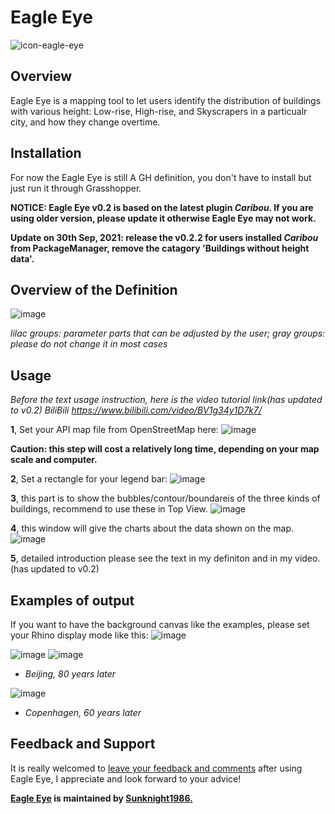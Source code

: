 # Eagle Eye
![icon-eagle-eye](https://user-images.githubusercontent.com/88772212/130043618-0f3d9ee4-57ff-43b3-9ee6-c0e91202c806.png)
## Overview 
Eagle Eye is a mapping tool to let users identify the distribution of buildings with various height: Low-rise, High-rise, and Skyscrapers in a particualr city, and how they change overtime.
## Installation
For now the Eagle Eye is still A GH definition, you don't have to install but just run it through Grasshopper.

**NOTICE: Eagle Eye v0.2 is based on the latest plugin *Caribou*. If you are using older version, please update it otherwise Eagle Eye may not work.**

**Update on 30th Sep, 2021: release the v0.2.2 for users installed *Caribou* from PackageManager, remove the catagory 'Buildings without height data'.**
## Overview of the Definition
![image](https://user-images.githubusercontent.com/88772212/135391216-db72784d-62f4-4e3e-aeb0-399ea1719d7a.png)

*lilac groups: parameter parts that can be adjusted by the user; gray groups: please do not change it in most cases*
## Usage
*Before the text usage instruction, here is the video tutorial link(has updated to v0.2)  BiliBili https://www.bilibili.com/video/BV1g34y1D7k7/*

**1**, Set your API map file from OpenStreetMap here:
![image](https://user-images.githubusercontent.com/88772212/135391307-e929bf2e-7cf8-40f6-9f91-657ddb8e6373.png)

**Caution: this step will cost a relatively long time, depending on your map scale and computer.**

**2**, Set a rectangle for your legend bar:
![image](https://user-images.githubusercontent.com/88772212/134807410-8745fc31-a2ed-4f9e-b762-8968cfac18c1.png)

**3**, this part is to show the bubbles/contour/boundareis of the three kinds of buildings, recommend to use these in Top View.
![image](https://user-images.githubusercontent.com/88772212/134807487-b25feb42-9abf-41c1-b2d4-811cf12ef569.png)

**4**, this window will give the charts about the data shown on the map.
![image](https://user-images.githubusercontent.com/88772212/134807936-d639dd82-a8ef-4865-aa7c-8d07461eff73.png)


**5**, detailed introduction please see the text in my definiton and in my video. (has updated to v0.2)
## Examples of output

If you want to have the background canvas like the examples, please set your Rhino display mode like this:
![image](https://user-images.githubusercontent.com/88772212/134829353-feda62b4-89c6-422f-abe3-94f2fd53ca38.png)

![image](https://user-images.githubusercontent.com/88772212/134807742-a9ba21e2-ca89-4b02-813f-e2ada288f937.png)
![image](https://user-images.githubusercontent.com/88772212/134807841-50b8828b-9140-45c1-8028-bcef6fc31457.png)

- *Beijing, 80 years later*



![image](https://user-images.githubusercontent.com/88772212/134807712-a35fef85-ff67-4d41-b5eb-9d0e009d2eec.png)

- *Copenhagen, 60 years later*



## Feedback and Support
It is really welcomed to [leave your feedback and comments](https://github.com/Sunknight1986/Eagle-Eye/discussions) after using Eagle Eye, I appreciate and look forward to your advice!



**[Eagle Eye](https://github.com/Sunknight1986/Eagle-Eye) is maintained by [Sunknight1986.](https://github.com/Sunknight1986)**
